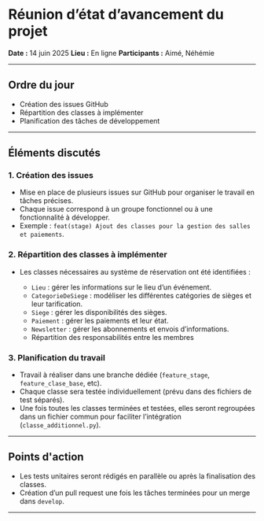 # Réunion d’état d’avancement du projet

**Date :** 14 juin 2025
**Lieu :** En ligne
**Participants :** Aimé, Néhémie

---

## Ordre du jour

* Création des issues GitHub
* Répartition des classes à implémenter
* Planification des tâches de développement
---

## Éléments discutés

### 1. Création des issues

* Mise en place de plusieurs issues sur GitHub pour organiser le travail en tâches précises.
* Chaque issue correspond à un groupe fonctionnel ou à une fonctionnalité à développer.
* Exemple : `feat(stage) Ajout des classes pour la gestion des salles et paiements`.

### 2. Répartition des classes à implémenter

* Les classes nécessaires au système de réservation ont été identifiées :

  * `Lieu` : gérer les informations sur le lieu d’un événement.
  * `CategorieDeSiege` : modéliser les différentes catégories de sièges et leur tarification.
  * `Siege` : gérer les disponibilités des sièges.
  * `Paiement` : gérer les paiements et leur état.
  * `Newsletter` : gérer les abonnements et envois d’informations.
  * Répartition des responsabilités entre les membres 


### 3. Planification du travail

* Travail à réaliser dans une branche dédiée (`feature_stage`, `feature_clase_base`, etc).
* Chaque classe sera testée individuellement (prévu dans des fichiers de test séparés).
* Une fois toutes les classes terminées et testées, elles seront regroupées dans un fichier commun pour faciliter l’intégration (`classe_additionnel.py`).

---

## Points d'action

* Les tests unitaires seront rédigés en parallèle ou après la finalisation des classes.
* Création d’un pull request une fois les tâches terminées pour un merge dans `develop`.

---

